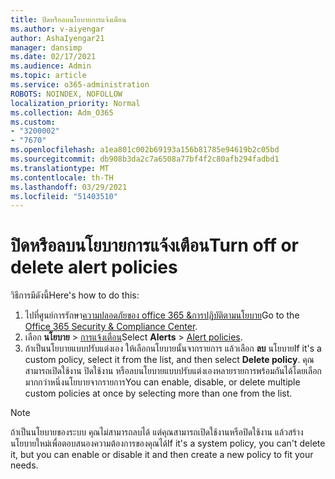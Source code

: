 ```yaml
---
title: ปิดหรือลบนโยบายการแจ้งเตือน
ms.author: v-aiyengar
author: AshaIyengar21
manager: dansimp
ms.date: 02/17/2021
ms.audience: Admin
ms.topic: article
ms.service: o365-administration
ROBOTS: NOINDEX, NOFOLLOW
localization_priority: Normal
ms.collection: Adm_O365
ms.custom:
- "3200002"
- "7670"
ms.openlocfilehash: a1ea801c002b69193a156b81785e94619b2c05bd
ms.sourcegitcommit: db908b3da2c7a6508a77bf4f2c80afb294fadbd1
ms.translationtype: MT
ms.contentlocale: th-TH
ms.lasthandoff: 03/29/2021
ms.locfileid: "51403510"
---
```

# <a name="turn-off-or-delete-alert-policies"></a><span data-ttu-id="e0788-102">ปิดหรือลบนโยบายการแจ้งเตือน</span><span class="sxs-lookup"><span data-stu-id="e0788-102">Turn off or delete alert policies</span></span>

<span data-ttu-id="e0788-103">วิธีการมีดังนี้</span><span class="sxs-lookup"><span data-stu-id="e0788-103">Here's how to do this:</span></span>

1. <span data-ttu-id="e0788-104">ไปที่ศูนย์การรักษา[ความปลอดภัยของ office 365 &การปฏิบัติตามนโยบาย](https://go.microsoft.com/fwlink/p/?linkid=2077143)</span><span class="sxs-lookup"><span data-stu-id="e0788-104">Go to the [Office 365 Security & Compliance Center](https://go.microsoft.com/fwlink/p/?linkid=2077143).</span></span>
1. <span data-ttu-id="e0788-105">เลือก **นโยบาย**  >  [การแจ้งเตือน](https://go.microsoft.com/fwlink/?linkid=2103208)</span><span class="sxs-lookup"><span data-stu-id="e0788-105">Select **Alerts** > [Alert policies](https://go.microsoft.com/fwlink/?linkid=2103208).</span></span>
1. <span data-ttu-id="e0788-106">ถ้าเป็นนโยบายแบบปรับแต่งเอง ให้เลือกนโยบายนั้นจากรายการ แล้วเลือก **ลบ** นโยบาย</span><span class="sxs-lookup"><span data-stu-id="e0788-106">If it's a custom policy, select it from the list, and then select **Delete policy**.</span></span> <span data-ttu-id="e0788-107">คุณสามารถเปิดใช้งาน ปิดใช้งาน หรือลบนโยบายแบบปรับแต่งเองหลายรายการพร้อมกันได้โดยเลือกมากกว่าหนึ่งนโยบายจากรายการ</span><span class="sxs-lookup"><span data-stu-id="e0788-107">You can enable, disable, or delete multiple custom policies at once by selecting more than one from the list.</span></span>

> [!NOTE]
> <span data-ttu-id="e0788-108">ถ้าเป็นนโยบายของระบบ คุณไม่สามารถลบได้ แต่คุณสามารถเปิดใช้งานหรือปิดใช้งาน แล้วสร้างนโยบายใหม่เพื่อตอบสนองความต้องการของคุณได้</span><span class="sxs-lookup"><span data-stu-id="e0788-108">If it's a system policy, you can't delete it, but you can enable or disable it and then create a new policy to fit your needs.</span></span>
